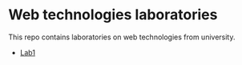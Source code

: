 # Web technologies laboratories
This repo contains laboratories on web technologies from university.

* [Lab1](./lab1)
